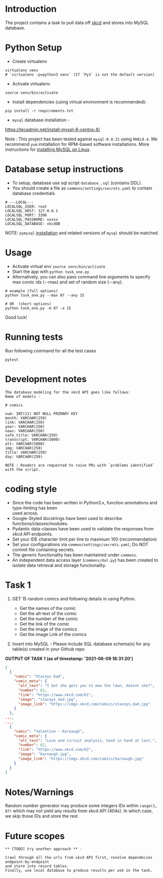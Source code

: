 # Introduction

The project contains a task to pull data off [xkcd](https://xkcd.com/) and stores into 
MySQL database.

# Python Setup
-   Create virtualenv

```
virtualenv venv
# `virtualenv -p=python3 venv` (If `Py3` is not the default version)
```
-   Activate virtualenv 
```
source venv/bin/activate
```

-   Install dependencies (using virtual environment is recommended):
```
pip install -r requirements.txt
```

-   `mysql` database installation - 

https://tecadmin.net/install-mysql-8-centos-8/

Note : This project has been tested against `mysql-8.0.21` using `RHEL8.4`.
We recommend `yum` installation for RPM-based software installations.
More instructions for [installing MySQL on Linux](https://dev.mysql.com/doc/refman/8.0/en/linux-installation.html). 

# Database setup instructions

-   To setup, database use sql script `database_.sql` (contains DDL).
-   You should create a file as `commons/settings/secrets.yaml` to contain database credentials

```
# ---LOCAL---
LOCALSQL_USER: root
LOCALSQL_HOST: 127.0.0.1
LOCALSQL_PORT: 3306
LOCALSQL_PASSWORD: xxxxx
LOCALSQL_DATABASE: xkcdDB
```

NOTE: `pymysql` [installation](https://pymysql.readthedocs.io/en/latest/user/installation.html) and 
related versions of `mysql` should be matched.

# Usage
-   Activate virtual env `source venv/bin/activate`
-   Start the app with `python task_one.py`
-   Alternatively, you can also pass command line arguments to specify max comic ids (--max) and set of random size (--any).
```shell script
# example (full options)
python task_one.py --max 87 --any 15

# OR  (short options)
python task_one.py -m 87 -a 15
```

Good luck!

# Running tests
Run following command for all the test cases
```shell script
pytest
```

# Development notes


    The database modeling for the xkcd API goes like follows: 
    Name of models -
    
    # comics    
     
    num: INT(11) NOT NULL PRIMARY KEY
    month: VARCHAR(250)
    link: VARCHAR(250)
    year: VARCHAR(250)
    news: VARCHAR(250)
    safe_title: VARCHAR(250)
    transcript: VARCHAR(5000)
    alt: VARCHAR(5000)
    img: VARCHAR(250)
    title: VARCHAR(250)
    day: VARCHAR(250)
    
    NOTE : Readers are requested to raise PRs with `problems identified` with the script.

# coding style

-   Since the code has been written in Python3.x, function annotations and type-hinting has been  
    used across.
-   Google-Styled docstrings have been used to describe functions/classes/modules.
-   Pydantic data-classes have been used to validate the responses from xkcd API endpoints.
-   Set your IDE character limit per line to maximum 100 (recommendation)
-   Set your configurations via ``common/settings/secrets.yaml``; Do *NOT* commit file containing secrets.
-   The generic functionality has been maintained under ``commons``.
-   An independent data access layer (`commons/dal.py`) has been created to isolate data retrieval and storage
 functionality.
    
# Task 1

1. GET 15 random comics and following details in using Python.
    - Get the names of the comic
    - Get the alt-text of the comic
    - Get the number of the comic
    - Get the link of the comic
    - Get the image of the comics
    - Get the image Link of the comics

2. Insert into MySQL - Please include SQL database schema(s) for any table(s) created in
your Github repo
    
**OUTPUT OF TASK 1  (as of timestamp: '2021-06-09 18:31:20')**
```json
[
  {
    "comic": "Staceys Dad",
    "comic_meta": {
      "alt_text": "I bet she gets you to mow the lawn, doesnt she?",
      "number": 61,
      "link": "https://www.xkcd.com/61",
      "image": "staceys_dad.jpg",
      "image_link": "https://imgs.xkcd.com/comics/staceys_dad.jpg"
    }
  },
...,
...,
  {
    "comic": "Valentine - Karnaugh",
    "comic_meta": {
      "alt_text": "Love and circuit analysis, hand in hand at last.",
      "number": 62,
      "link": "https://www.xkcd.com/62",
      "image": "karnaugh.jpg",
      "image_link": "https://imgs.xkcd.com/comics/karnaugh.jpg"
    }
  }
]
```

# Notes/Warnings

Random number generator may produce some integers IDs within `range(1, 87)` which may not yield any
results from xkcd API (404s). In which case, we skip those IDs and store the rest.


# Future scopes

    ** [TODO] try another approach ** - 
    
    Crawl through all the urls from xkcd API first, resolve dependecies endpoint-by-endpoint 
    and store into record tables.
    Finally, use local database to produce results per ask in the task.
                       